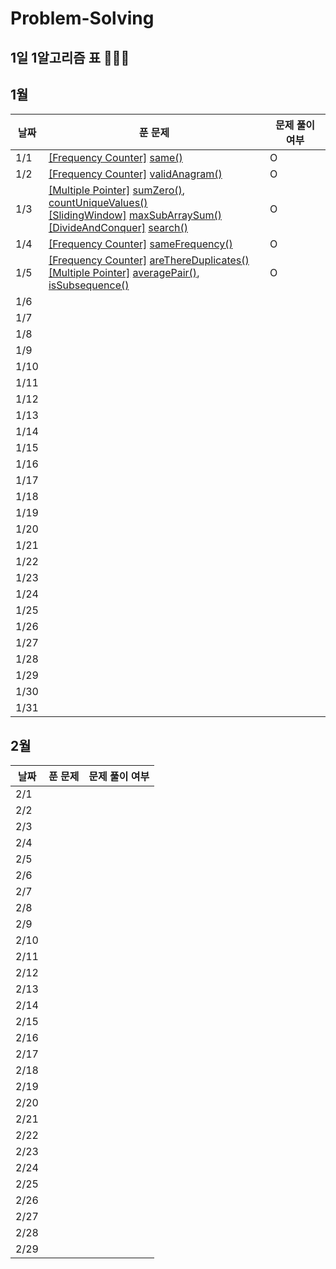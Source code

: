 # Problem-Solving

## 1일 1알고리즘 표 👩🏻‍💻

## 1월

| 날짜 | 푼 문제                                                                                                                                                                                                                                                                                                                                                                                         | 문제 풀이 여부 |
| ---- | ----------------------------------------------------------------------------------------------------------------------------------------------------------------------------------------------------------------------------------------------------------------------------------------------------------------------------------------------------------------------------------------------- | -------------- |
| 1/1  | [[Frequency Counter]](./FrequencyCounter/FrequecyCounter.md) [same()](./FrequencyCounter/same.ts)                                                                                                                                                                                                                                                                                               | O              |
| 1/2  | [[Frequency Counter]](./FrequencyCounter/FrequecyCounter.md) [validAnagram()](./FrequencyCounter/validAnagram.ts)                                                                                                                                                                                                                                                                               | O              |
| 1/3  | [[Multiple Pointer]](./MultiplePointer/MultiplePointer.md) [sumZero()](./MultiplePointer/sumZero.ts), [countUniqueValues()](./MultiplePointer/countUniqueValues.ts) <br/> [[SlidingWindow]](./SlidingWindow/SlidingWindow.md) [maxSubArraySum()](./SlidingWindow/maxSubArraySum.ts) <br/> [[DivideAndConquer]](./DivideAndConquer/DivideAndConquer.md) [search()](./DivideAndConquer/search.ts) | O              |
| 1/4  | [[Frequency Counter]](./FrequencyCounter/FrequecyCounter.md) [sameFrequency()](./FrequencyCounter/sameFrequency.ts)                                                                                                                                                                                                                                                                             | O              |
| 1/5  | [[Frequency Counter]](./FrequencyCounter/FrequecyCounter.md) [areThereDuplicates()](./FrequencyCounter/areThereDuplicates.ts) <br/> [[Multiple Pointer]](./MultiplePointer/MultiplePointer.md) [averagePair()](./MultiplePointer/averagePair.ts), [isSubsequence()](./MultiplePointer/isSubsequence.ts)                                                                                         | O              |
| 1/6  |                                                                                                                                                                                                                                                                                                                                                                                                 |                |
| 1/7  |                                                                                                                                                                                                                                                                                                                                                                                                 |                |
| 1/8  |                                                                                                                                                                                                                                                                                                                                                                                                 |                |
| 1/9  |                                                                                                                                                                                                                                                                                                                                                                                                 |                |
| 1/10 |                                                                                                                                                                                                                                                                                                                                                                                                 |                |
| 1/11 |                                                                                                                                                                                                                                                                                                                                                                                                 |                |
| 1/12 |                                                                                                                                                                                                                                                                                                                                                                                                 |                |
| 1/13 |                                                                                                                                                                                                                                                                                                                                                                                                 |                |
| 1/14 |                                                                                                                                                                                                                                                                                                                                                                                                 |                |
| 1/15 |                                                                                                                                                                                                                                                                                                                                                                                                 |                |
| 1/16 |                                                                                                                                                                                                                                                                                                                                                                                                 |                |
| 1/17 |                                                                                                                                                                                                                                                                                                                                                                                                 |                |
| 1/18 |                                                                                                                                                                                                                                                                                                                                                                                                 |                |
| 1/19 |                                                                                                                                                                                                                                                                                                                                                                                                 |                |
| 1/20 |                                                                                                                                                                                                                                                                                                                                                                                                 |                |
| 1/21 |                                                                                                                                                                                                                                                                                                                                                                                                 |                |
| 1/22 |                                                                                                                                                                                                                                                                                                                                                                                                 |                |
| 1/23 |                                                                                                                                                                                                                                                                                                                                                                                                 |                |
| 1/24 |                                                                                                                                                                                                                                                                                                                                                                                                 |                |
| 1/25 |                                                                                                                                                                                                                                                                                                                                                                                                 |                |
| 1/26 |                                                                                                                                                                                                                                                                                                                                                                                                 |                |
| 1/27 |                                                                                                                                                                                                                                                                                                                                                                                                 |                |
| 1/28 |                                                                                                                                                                                                                                                                                                                                                                                                 |                |
| 1/29 |                                                                                                                                                                                                                                                                                                                                                                                                 |                |
| 1/30 |                                                                                                                                                                                                                                                                                                                                                                                                 |                |
| 1/31 |                                                                                                                                                                                                                                                                                                                                                                                                 |                |

## 2월

| 날짜 | 푼 문제 | 문제 풀이 여부 |
| ---- | ------- | -------------- |
| 2/1  |         |                |
| 2/2  |         |                |
| 2/3  |         |                |
| 2/4  |         |                |
| 2/5  |         |                |
| 2/6  |         |                |
| 2/7  |         |                |
| 2/8  |         |                |
| 2/9  |         |                |
| 2/10 |         |                |
| 2/11 |         |                |
| 2/12 |         |                |
| 2/13 |         |                |
| 2/14 |         |                |
| 2/15 |         |                |
| 2/16 |         |                |
| 2/17 |         |                |
| 2/18 |         |                |
| 2/19 |         |                |
| 2/20 |         |                |
| 2/21 |         |                |
| 2/22 |         |                |
| 2/23 |         |                |
| 2/24 |         |                |
| 2/25 |         |                |
| 2/26 |         |                |
| 2/27 |         |                |
| 2/28 |         |                |
| 2/29 |         |                |
